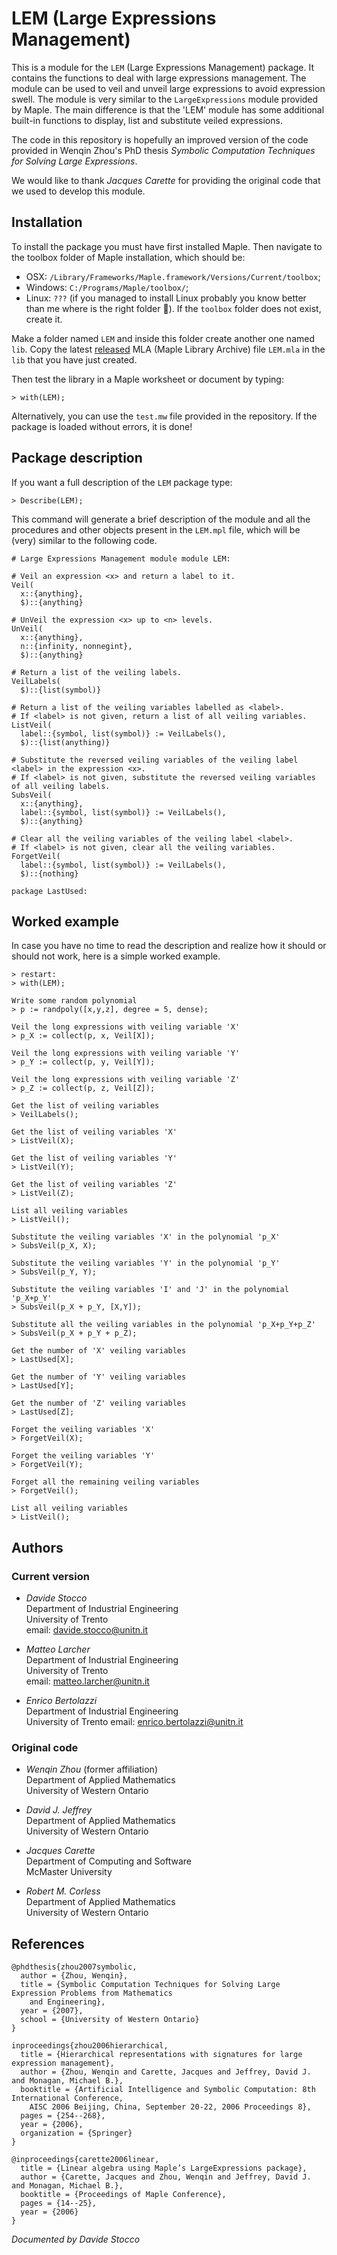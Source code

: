 # LEM (Large Expressions Management)

This is a module for the `LEM` (Large Expressions Management) package. It contains the functions to deal with large expressions management. The module can be used to veil and unveil large expressions to avoid expression swell. The module is very similar to the `LargeExpressions` module provided by Maple. The main difference is that the 'LEM' module has some additional built-in functions to display, list and substitute veiled expressions.

The code in this repository is hopefully an improved version of the code provided in Wenqin Zhou's PhD thesis *Symbolic Computation Techniques for Solving Large Expressions*.

We would like to thank *Jacques Carette* for providing the original code that we used to develop this module.

## Installation

To install the package you must have first installed Maple. Then navigate to the toolbox folder of Maple installation, which should be:
- OSX: `/Library/Frameworks/Maple.framework/Versions/Current/toolbox`;
- Windows: `C:/Programs/Maple/toolbox/`;
- Linux: `???` (if you managed to install Linux probably you know better than me where is the right folder 🫡).
If the `toolbox` folder does not exist, create it.

Make a folder named `LEM` and inside this folder create another one named `lib`. Copy the latest [released](https://github.com/StoccoDavide/LEM/releases) MLA (Maple Library Archive) file `LEM.mla` in the `lib` that you have just created.

Then test the library in a Maple worksheet or document by typing:
```
> with(LEM);
```
Alternatively, you can use the `test.mw` file provided in the repository. If the package is loaded without errors, it is done!

## Package description

If you want a full description of the `LEM` package type:
```
> Describe(LEM);
```
This command will generate a brief description of the module and all the procedures and other objects present in the `LEM.mpl` file, which will be (very) similar to the following code.
```
# Large Expressions Management module module LEM:

# Veil an expression <x> and return a label to it.
Veil(
  x::{anything},
  $)::{anything}

# UnVeil the expression <x> up to <n> levels.
UnVeil(
  x::{anything},
  n::{infinity, nonnegint},
  $)::{anything}

# Return a list of the veiling labels.
VeilLabels(
  $)::{list(symbol)}

# Return a list of the veiling variables labelled as <label>.
# If <label> is not given, return a list of all veiling variables.
ListVeil(
  label::{symbol, list(symbol)} := VeilLabels(),
  $)::{list(anything)}

# Substitute the reversed veiling variables of the veiling label <label> in the expression <x>.
# If <label> is not given, substitute the reversed veiling variables of all veiling labels.
SubsVeil(
  x::{anything},
  label::{symbol, list(symbol)} := VeilLabels(),
  $)::{anything}

# Clear all the veiling variables of the veiling label <label>.
# If <label> is not given, clear all the veiling variables.
ForgetVeil(
  label::{symbol, list(symbol)} := VeilLabels(),
  $)::{nothing}

package LastUsed:
```

## Worked example

In case you have no time to read the description and realize how it should or should not work, here is a simple worked example.

```
> restart:
> with(LEM);

Write some random polynomial
> p := randpoly([x,y,z], degree = 5, dense);

Veil the long expressions with veiling variable 'X'
> p_X := collect(p, x, Veil[X]);

Veil the long expressions with veiling variable 'Y'
> p_Y := collect(p, y, Veil[Y]);

Veil the long expressions with veiling variable 'Z'
> p_Z := collect(p, z, Veil[Z]);

Get the list of veiling variables
> VeilLabels();

Get the list of veiling variables 'X'
> ListVeil(X);

Get the list of veiling variables 'Y'
> ListVeil(Y);

Get the list of veiling variables 'Z'
> ListVeil(Z);

List all veiling variables
> ListVeil();

Substitute the veiling variables 'X' in the polynomial 'p_X'
> SubsVeil(p_X, X);

Substitute the veiling variables 'Y' in the polynomial 'p_Y'
> SubsVeil(p_Y, Y);

Substitute the veiling variables 'I' and 'J' in the polynomial 'p_X+p_Y'
> SubsVeil(p_X + p_Y, [X,Y]);

Substitute all the veiling variables in the polynomial 'p_X+p_Y+p_Z'
> SubsVeil(p_X + p_Y + p_Z);

Get the number of 'X' veiling variables
> LastUsed[X];

Get the number of 'Y' veiling variables
> LastUsed[Y];

Get the number of 'Z' veiling variables
> LastUsed[Z];

Forget the veiling variables 'X'
> ForgetVeil(X);

Forget the veiling variables 'Y'
> ForgetVeil(Y);

Forget all the remaining veiling variables
> ForgetVeil();

List all veiling variables
> ListVeil();
```

## Authors

### Current version

- *Davide Stocco* \
  Department of Industrial Engineering \
  University of Trento \
  email: davide.stocco@unitn.it

- *Matteo Larcher* \
  Department of Industrial Engineering \
  University of Trento \
  email: matteo.larcher@unitn.it

- *Enrico Bertolazzi* \
  Department of Industrial Engineering \
  University of Trento
  email: enrico.bertolazzi@unitn.it

### Original code

- *Wenqin Zhou* (former affiliation) \
  Department of Applied Mathematics \
  University of Western Ontario

- *David J. Jeffrey* \
  Department of Applied Mathematics \
  University of Western Ontario

- *Jacques Carette* \
  Department of Computing and Software \
  McMaster University

- *Robert M. Corless* \
  Department of Applied Mathematics \
  University of Western Ontario

## References

```
@phdthesis{zhou2007symbolic,
  author = {Zhou, Wenqin},
  title = {Symbolic Computation Techniques for Solving Large Expression Problems from Mathematics
    and Engineering},
  year = {2007},
  school = {University of Western Ontario}
}
```

```
inproceedings{zhou2006hierarchical,
  title = {Hierarchical representations with signatures for large expression management},
  author = {Zhou, Wenqin and Carette, Jacques and Jeffrey, David J. and Monagan, Michael B.},
  booktitle = {Artificial Intelligence and Symbolic Computation: 8th International Conference,
    AISC 2006 Beijing, China, September 20-22, 2006 Proceedings 8},
  pages = {254--268},
  year = {2006},
  organization = {Springer}
}
```

```
@inproceedings{carette2006linear,
  title = {Linear algebra using Maple’s LargeExpressions package},
  author = {Carette, Jacques and Zhou, Wenqin and Jeffrey, David J. and Monagan, Michael B.},
  booktitle = {Proceedings of Maple Conference},
  pages = {14--25},
  year = {2006}
}
```

*Documented by Davide Stocco*
